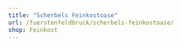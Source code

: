 ```yaml
---
title: "Scherbels Feinkostoase"
url: /fuerstenfeldbruck/scherbels-feinkostoase/
shop: Feinkost
---
```

